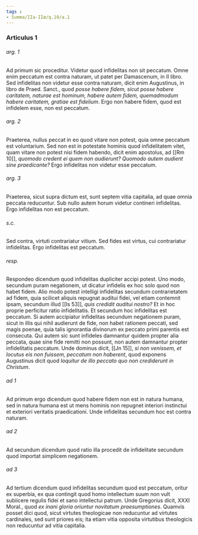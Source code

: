 ```yaml
---
tags : 
- Summa/IIa-IIæ/q.10/a.1
---
```


### Articulus 1

###### arg. 1
Ad primum sic proceditur. Videtur quod infidelitas non sit peccatum. Omne enim peccatum est contra naturam, ut patet per Damascenum, in II libro. Sed infidelitas non videtur esse contra naturam, dicit enim Augustinus, in libro de Praed. Sanct., quod *posse habere fidem, sicut posse habere caritatem, naturae est hominum, habere autem fidem, quemadmodum habere caritatem, gratiae est fidelium*. Ergo non habere fidem, quod est infidelem esse, non est peccatum.

###### arg. 2
Praeterea, nullus peccat in eo quod vitare non potest, quia omne peccatum est voluntarium. Sed non est in potestate hominis quod infidelitatem vitet, quam vitare non potest nisi fidem habendo, dicit enim apostolus, ad [[Rm 10]], *quomodo credent ei quem non audierunt? Quomodo autem audient sine praedicante?* Ergo infidelitas non videtur esse peccatum.

###### arg. 3
Praeterea, sicut supra dictum est, sunt septem vitia capitalia, ad quae omnia peccata reducuntur. Sub nullo autem horum videtur contineri infidelitas. Ergo infidelitas non est peccatum.

###### s.c.
Sed contra, virtuti contrariatur vitium. Sed fides est virtus, cui contrariatur infidelitas. Ergo infidelitas est peccatum.

###### resp.
Respondeo dicendum quod infidelitas dupliciter accipi potest. Uno modo, secundum puram negationem, ut dicatur infidelis ex hoc solo quod non habet fidem. Alio modo potest intelligi infidelitas secundum contrarietatem ad fidem, quia scilicet aliquis repugnat auditui fidei, vel etiam contemnit ipsam, secundum illud [[Is 53]], *quis credidit auditui nostro?* Et in hoc proprie perficitur ratio infidelitatis. Et secundum hoc infidelitas est peccatum. Si autem accipiatur infidelitas secundum negationem puram, sicut in illis qui nihil audierunt de fide, non habet rationem peccati, sed magis poenae, quia talis ignorantia divinorum ex peccato primi parentis est consecuta. Qui autem sic sunt infideles damnantur quidem propter alia peccata, quae sine fide remitti non possunt, non autem damnantur propter infidelitatis peccatum. Unde dominus dicit, [[Jn 15]], *si non venissem, et locutus eis non fuissem, peccatum non haberent*, quod exponens Augustinus dicit quod *loquitur de illo peccato quo non crediderunt in Christum*.

###### ad 1
Ad primum ergo dicendum quod habere fidem non est in natura humana, sed in natura humana est ut mens hominis non repugnet interiori instinctui et exteriori veritatis praedicationi. Unde infidelitas secundum hoc est contra naturam.

###### ad 2
Ad secundum dicendum quod ratio illa procedit de infidelitate secundum quod importat simplicem negationem.

###### ad 3
Ad tertium dicendum quod infidelitas secundum quod est peccatum, oritur ex superbia, ex qua contingit quod homo intellectum suum non vult subiicere regulis fidei et sano intellectui patrum. Unde Gregorius dicit, XXXI Moral., quod *ex inani gloria oriuntur novitatum praesumptiones*. Quamvis posset dici quod, sicut virtutes theologicae non reducuntur ad virtutes cardinales, sed sunt priores eis; ita etiam vitia opposita virtutibus theologicis non reducuntur ad vitia capitalia.

